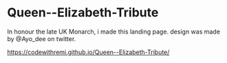 # Queen--Elizabeth-Tribute

In honour the late UK Monarch, i made this landing page. design was made by @Ayo_dee on twitter. 


https://codewithremi.github.io/Queen--Elizabeth-Tribute/
